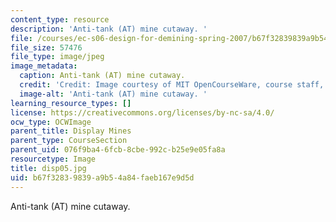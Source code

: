 ```yaml
---
content_type: resource
description: 'Anti-tank (AT) mine cutaway. '
file: /courses/ec-s06-design-for-demining-spring-2007/b67f32839839a9b54a84faeb167e9d5d_disp05.jpg
file_size: 57476
file_type: image/jpeg
image_metadata:
  caption: Anti-tank (AT) mine cutaway.
  credit: 'Credit: Image courtesy of MIT OpenCourseWare, course staff, and students.'
  image-alt: 'Anti-tank (AT) mine cutaway. '
learning_resource_types: []
license: https://creativecommons.org/licenses/by-nc-sa/4.0/
ocw_type: OCWImage
parent_title: Display Mines
parent_type: CourseSection
parent_uid: 076f9ba4-6fcb-8cbe-992c-b25e9e05fa8a
resourcetype: Image
title: disp05.jpg
uid: b67f3283-9839-a9b5-4a84-faeb167e9d5d
---
```

Anti-tank (AT) mine cutaway. 